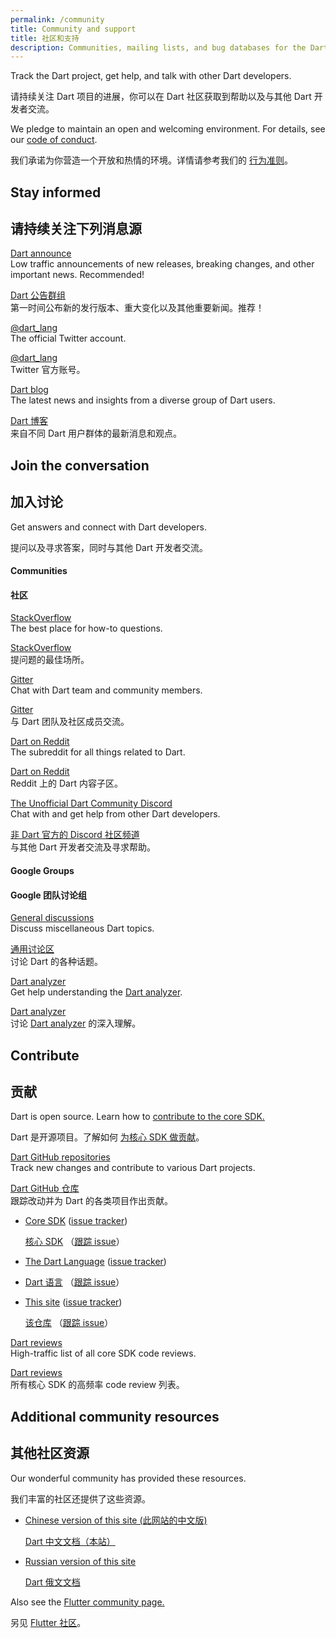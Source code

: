 ```yaml
---
permalink: /community
title: Community and support
title: 社区和支持
description: Communities, mailing lists, and bug databases for the Dart project.
---
```


Track the Dart project, get help, and talk with other Dart developers.

请持续关注 Dart 项目的进展，你可以在 Dart 社区获取到帮助以及与其他 Dart 开发者交流。

We pledge to maintain an open and welcoming environment.
For details, see our [code of conduct](/code-of-conduct).

我们承诺为你营造一个开放和热情的环境。详情请参考我们的 [行为准则](/code-of-conduct)。

## Stay informed

## 请持续关注下列消息源

[Dart announce]({{site.group}}/d/forum/announce)
<br> Low traffic announcements of new releases, breaking changes,
     and other important news. Recommended!

[Dart 公告群组]({{site.group}}/d/forum/announce)
<br> 第一时间公布新的发行版本、重大变化以及其他重要新闻。推荐！

[@dart_lang](https://twitter.com/dart_lang)
<br> The official Twitter account.

[@dart_lang](https://twitter.com/dart_lang)
<br> Twitter 官方账号。

[Dart blog](https://medium.com/dartlang)
<br> The latest news and insights from a diverse group of Dart users.

[Dart 博客](https://medium.com/dartlang)
<br> 来自不同 Dart 用户群体的最新消息和观点。

## Join the conversation

## 加入讨论

Get answers and connect with Dart developers.

提问以及寻求答案，同时与其他 Dart 开发者交流。

#### Communities

#### 社区

[StackOverflow](https://stackoverflow.com/tags/dart)
<br> The best place for how-to questions.

[StackOverflow](https://stackoverflow.com/tags/dart)
<br> 提问题的最佳场所。

[Gitter](https://gitter.im/dart-lang/home)
<br> Chat with Dart team and community members.

[Gitter](https://gitter.im/dart-lang/home)
<br> 与 Dart 团队及社区成员交流。

[Dart on Reddit](https://www.reddit.com/r/dartlang)
<br> The subreddit for all things related to Dart.

[Dart on Reddit](https://www.reddit.com/r/dartlang)
<br> Reddit 上的 Dart 内容子区。

[The Unofficial Dart Community Discord](https://discord.gg/Qt6DgfAWWx)
<br> Chat with and get help from other Dart developers.

[非 Dart 官方的 Discord 社区频道](https://discord.gg/Qt6DgfAWWx)
<br> 与其他 Dart 开发者交流及寻求帮助。

#### Google Groups

#### Google 团队讨论组

[General discussions]({{site.group}}/d/forum/misc)
<br> Discuss miscellaneous Dart topics.

[通用讨论区]({{site.group}}/d/forum/misc)
<br> 讨论 Dart 的各种话题。

[Dart analyzer]({{site.group}}/d/forum/analyzer-discuss)
<br> Get help understanding the [Dart analyzer](/tools/dart-analyze).

[Dart analyzer]({{site.group}}/d/forum/analyzer-discuss)
<br> 讨论 [Dart analyzer](/tools/dart-analyze) 的深入理解。

## Contribute

## 贡献

Dart is open source.
Learn how to
[contribute to the core SDK.](https://github.com/dart-lang/sdk/blob/main/CONTRIBUTING.md)

Dart 是开源项目。了解如何
[为核心 SDK 做贡献](https://github.com/dart-lang/sdk/blob/master/CONTRIBUTING.md)。

[Dart GitHub repositories](https://github.com/dart-lang/)
<br> Track new changes and contribute to various Dart projects.

[Dart GitHub 仓库](https://github.com/dart-lang/)
<br> 跟踪改动并为 Dart 的各类项目作出贡献。

  * [Core SDK](https://github.com/dart-lang/sdk/)
    ([issue tracker](https://github.com/dart-lang/sdk/issues/))

    [核心 SDK](https://github.com/dart-lang/sdk/)
    （[跟踪 issue](https://github.com/dart-lang/sdk/issues/)）

  * [The Dart Language](https://github.com/dart-lang/language)
    ([issue tracker](https://github.com/dart-lang/language/issues))

  * [Dart 语言](https://github.com/dart-lang/language)
    （[跟踪 issue](https://github.com/dart-lang/language/issues)）

  * [This site](https://github.com/dart-lang/site-www/)
    ([issue tracker](https://github.com/dart-lang/site-www/issues/))

    [该仓库](https://github.com/dart-lang/sdk/)
    （[跟踪 issue](https://github.com/dart-lang/site-www/issues/)）

[Dart reviews]({{site.group}}/d/forum/reviews)
<br> High-traffic list of all core SDK code reviews.

[Dart reviews]({{site.group}}/d/forum/reviews)
<br> 所有核心 SDK 的高频率 code review 列表。

## Additional community resources

## 其他社区资源

Our wonderful community has provided these resources.

我们丰富的社区还提供了这些资源。

* [Chinese version of this site (此网站的中文版)](https://dart.cn)

  [Dart 中文文档（本站）](https://dart.cn)

* [Russian version of this site](https://dart-docs-ru.web.app/)

  [Dart 俄文文档](https://dart-docs-ru.web.app/)

Also see the [Flutter community page.]({{site.flutter}}/community)

另见 [Flutter 社区]({{site.flutter}}/community)。
